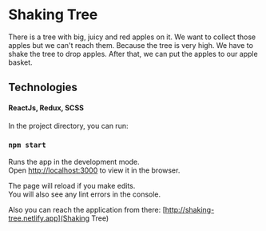 # Shaking Tree

There is a tree with big, juicy and red apples on it. We want to collect those apples but we can't reach them. Because the tree is very high. We have to shake the tree to drop apples. After that, we can put the apples to our apple basket.

## Technologies

#### ReactJs, Redux, SCSS

In the project directory, you can run:

### `npm start`

Runs the app in the development mode.\
Open [http://localhost:3000](http://localhost:3000) to view it in the browser.

The page will reload if you make edits.\
You will also see any lint errors in the console.

Also you can reach the application from there: [http://shaking-tree.netlify.app](Shaking Tree)
